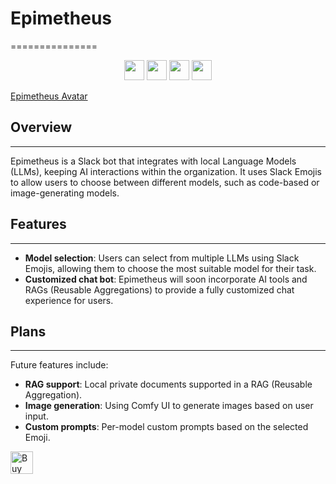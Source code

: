 # Epimetheus
===============

<p align="center">
    <img height="32" width="32" src="https://cdn.simpleicons.org/slack" />
    <img height="32" width="32" src="https://cdn.simpleicons.org/redis" />
    <img height="32" width="32" src="https://cdn.simpleicons.org/langchain" />
    <img height="32" width="32" src="https://cdn.simpleicons.org/ollama" />
</p>

[Epimetheus Avatar](static/assets/images/epimetheus-avatar.jpg)

## Overview
------------

Epimetheus is a Slack bot that integrates with local Language Models (LLMs), keeping AI interactions within the organization. It uses Slack Emojis to allow users to choose between different models, such as code-based or image-generating models.

## Features
------------

*   **Model selection**: Users can select from multiple LLMs using Slack Emojis, allowing them to choose the most suitable model for their task.
*   **Customized chat bot**: Epimetheus will soon incorporate AI tools and RAGs (Reusable Aggregations) to provide a fully customized chat experience for users.

## Plans
--------

Future features include:

*   **RAG support**: Local private documents supported in a RAG (Reusable Aggregation).
*   **Image generation**: Using Comfy UI to generate images based on user input.
*   **Custom prompts**: Per-model custom prompts based on the selected Emoji.

<a href='https://ko-fi.com/V7V110K9YZ' target='_blank'><img height='36' style='border:0px;height:36px;' src='https://storage.ko-fi.com/cdn/kofi1.png?v=3' border='0' alt='Buy Me a Coffee at ko-fi.com' /></a>
